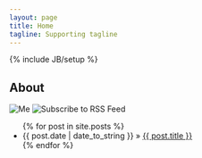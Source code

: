 ```yaml
---
layout: page
title: Home
tagline: Supporting tagline
---
```

{% include JB/setup %}


## About

<img src="{{ BASE_PATH }}/images/me.jpg" alt="Me" />
<img src="{{ ASSET_PATH }}/images/rss.png" alt="Subscribe to RSS Feed" />

<ul class="posts">
  {% for post in site.posts %}
    <li><span>{{ post.date | date_to_string }}</span> &raquo; <a href="{{ BASE_PATH }}{{ post.url }}">{{ post.title }}</a></li>
  {% endfor %}
</ul>


